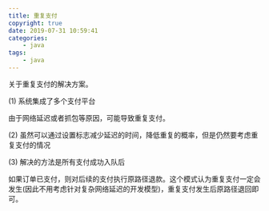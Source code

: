 ```yaml
---
title: 重复支付
copyright: true
date: 2019-07-31 10:59:41
categories:
    - java
tags:
    - java
---
```

关于重复支付的解决方案。

<!-- more -->

(1) 系统集成了多个支付平台

由于网络延迟或者抓包等原因，可能导致重复支付。

(2) 虽然可以通过设置标志减少延迟的时间，降低重复的概率，但是仍然要考虑重复支付的情况

(3) 解决的方法是所有支付成功入队后

如果订单已支付，则对后续的支付执行原路径退款。这个模式认为重复支付一定会发生(因此不用考虑针对复杂网络延迟的开发模型)，重复支付发生后原路径退回即可。